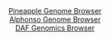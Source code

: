 <div id="Pineapple_Genome_Browser" align="center">
  <a href="https://ink-blot.github.io/?sessionURL=blob:zZJda9swFIb_i6BlA8eWP2LHhjCSrO26tOtHmoS1FCPbsq1WlhxJseuE_PepYWM3KzQXGwNdSIcjnfd99WxBg4UknIEIOKbdN20bGECWvJ2hqqb4G6qwBFGOqMQGEDjHArMUg2gLciQVmt9e6JulUrWMLIuoulchVnBTuiaq0IYz1Eoz5ZU14ZSihAukuJDWWKCGW6Roei1OUF2berZr9q0MKWQhWpecSW7VmBVxq9.Lf5XiAjNe4bhaU0X2AmKtR2vMzBx9Gi1nozTFUk5xd54NR9Pz0cI9md.f.ZP7.dWX5dxfHs9IwZBaCzwsb46cMcYr78mjp7PVpr3LEl05nzrZuL1pj9zPxycvNRFYDu3AHnhO33NDHQ5hGX75n3zrRQ70Pl5qp1NxIQOv8ct8MwroxL7_zqvV4iR9w_nOAJSna00DSEsRRDY0XOgbfcfvvW7tgQHhaz6CExA9PBpACZQ.6_aHLVBdrZkBEq_We3wMwEWGBYh6IYSBHYZ6RODBMLR3xhasBf174Z7Ob8MAOiPH8eOcUKWBzmLJamkixswmzc1ic2CaqL4K3ZdLBoun7q6r0r59Jq8772aML_.UpQe1fz16_4Ha6HsU_RPu3iPEVMmhsMkSDhbXXzVxg2X7vEgmiV.ujpzT0C06iYo3IzosnpyLCindryv6.JO4BgmCmNKFhkiSEEpUt9RJ8hZEtuNqcEHKKdckAlEkH6ABDbsPP_4G1N097n4A">Pineapple Genome Browser</a>
</div>
<div id="Alphonso_Genome_Browser" align="center">
  <a href="https://ink-blot.github.io/?sessionURL=blob:zZJdb5swGIX_i6VWm0TAfAQKUjWRNv1usyWlaVpVyIAhXgwmtoF8KP99brVpN6vUXGya5Av71Wu_5xw_W9BiLgirQAAs3ezrpgk0IOasm6CypvgOlViAIEdUYA1wnGOOqxSDYAtyJCSKxjfq5lzKWgSGQWTdK1FVMF3YOirRhlWoE3rKSuOEUYoSxpFkXBgDjlpmkKLtdThBda2r2bbeNzIkkYFoPWeVYEaNqyLu1Hvxr1Jc4IqVOC4bKsmbgFjpURozPUdfwukkTFMsxDVeX2bH4fVl.GAPo6dz9.QpGl1MI3d6OCFFhWTD8bF1YJ0JMZuO4Gwzu7u6T9ZwOXIfl00yXx0d2KeHw1VNOBbHpmceOZbjWr6KhlQZXv1PrtUiezofTtZ34ePpDb7tyFXfdJ..L7yvUfEwcmZ_8m1DsNMAZWmjSADpnHuBCTUbulrfcnuvW_NIg_A1Hc4ICJ5fNCA5Sheq_XkL5LpWvACBl80bOhpgPMMcBD0fQs_0favveA70fXOnbUHD6d.L9iwa.x60Qsty45xQqWDOYlHVQkdVpbdprhebPbMcJOtoujw5sAbd8rF2uLhvus2FyFbj5Gz4TpoaUMPfPlBZ_Yimf8LdR4ToMtkXNtOTtM3h1bhbdIsBn4XUPyeLbPBt7Lwbz37R5IyXSKp.VVHHn7y1iBNUSVVoiSAJoUSupypF1oHAtGyFLUgZZYpDwIvkE9SgZvbh59942ruX3Q8-">Alphonso Genome Browser</a>
</div>


<div id="DAF_Genomics_Browser" align="center">
  <a href="https://ink-blot.github.io/?sessionURL=blob:tZFra9swFIb_i2D95Kt8iw1huFsvWZZ2JLiGlhI0.yjWZlmeJOfSkP8.4XUMNsoYdCAJifec8x6d54i2IBUTHcoQdvzI8X1kIdWI3YrwvoUbwkGhjJJWgYUkUJDQVYCyI6JEaVIsP5rMRuteZa5bE2pvoBOcVcpRgUN6W4lBN2BCbewQTp5ER3bKqQQ3wZq4pO0b0SnhkqoCpWzP7aHbrHfEHD.19VgS1nxoNRtd16YJ01jtUGK6ZV0N.7808h.czWJv83KVj_lzOMzqaT6f5XfBRXF_Fb.7L26vyyIuz1Zs0xE9SJjuy_JuwdLFcht7.23B8NXN4RyHET2fvQnen13seyZBTf3En4Q4wmGIThZqRTUYBKhqpJ_5oZXgiWUk._kaRLGZgRQMZQ.PFtKSVF9N.MMR6UNvQCEF34aRmYWErEGizE49L_HTFEdhEnpp6p.sIxpk.8okL4tlmng4xzh2PhNu_Clrx_EZoz_F18L4W2Wz_xXTUzCbLz7w5suWfmoozuPby8OmTyfXQ_gCJgu9.C0qJCfaSD.ez1BIa9w4dPoXleD0ePoO">DAF Genomics Browser</a>
</div>
